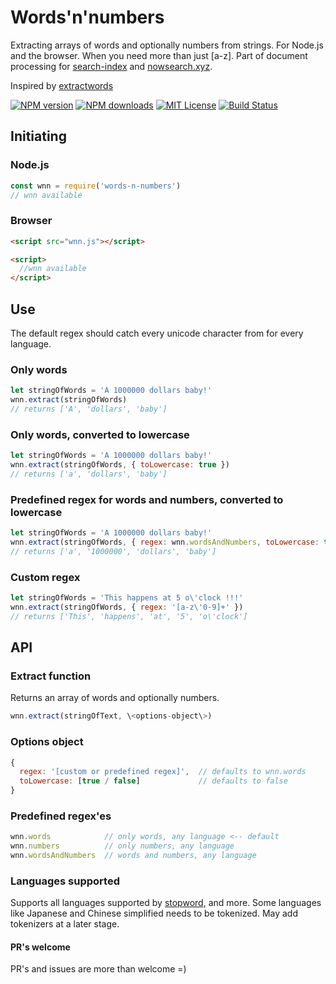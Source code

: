 # Words'n'numbers
Extracting arrays of words and optionally numbers from strings. For Node.js and the browser. When you need more than just [a-z]. Part of document processing for [search-index](https://github.com/fergiemcdowall/search-index) and [nowsearch.xyz](https://github.com/eklem/nowsearch.xyz).

Inspired by [extractwords](https://github.com/f-a-r-a-z/extractwords)

[![NPM version][npm-version-image]][npm-url]
[![NPM downloads][npm-downloads-image]][npm-url]
[![MIT License][license-image]][license-url]
[![Build Status][travis-image]][travis-url]

## Initiating

### Node.js

```javascript
const wnn = require('words-n-numbers')
// wnn available
```

### Browser

```html
<script src="wnn.js"></script>

<script>
  //wnn available
</script>

```

## Use

The default regex should catch every unicode character from for every language. 

### Only words
```javascript
let stringOfWords = 'A 1000000 dollars baby!'
wnn.extract(stringOfWords)
// returns ['A', 'dollars', 'baby']
```

### Only words, converted to lowercase
```javascript
let stringOfWords = 'A 1000000 dollars baby!'
wnn.extract(stringOfWords, { toLowercase: true })
// returns ['a', 'dollars', 'baby']
```

### Predefined regex for words and numbers, converted to lowercase
```javascript
let stringOfWords = 'A 1000000 dollars baby!'
wnn.extract(stringOfWords, { regex: wnn.wordsAndNumbers, toLowercase: true })
// returns ['a', '1000000', 'dollars', 'baby']
```

### Custom regex
```javascript
let stringOfWords = 'This happens at 5 o\'clock !!!'
wnn.extract(stringOfWords, { regex: '[a-z\'0-9]+' })
// returns ['This', 'happens', 'at', '5', 'o\'clock']
```

## API

### Extract function

Returns an array of words and optionally numbers.
```javascript
wnn.extract(stringOfText, \<options-object\>)
```

### Options object
```javascript
{
  regex: '[custom or predefined regex]',  // defaults to wnn.words
  toLowercase: [true / false]             // defaults to false
}
```

### Predefined regex'es
```javascript
wnn.words            // only words, any language <-- default
wnn.numbers          // only numbers, any language
wnn.wordsAndNumbers  // words and numbers, any language
```

### Languages supported
Supports all languages supported by [stopword](https://github.com/fergiemcdowall/stopword#language-code), and more. Some languages like Japanese and Chinese simplified needs to be tokenized. May add tokenizers at a later stage.

#### PR's welcome
PR's and issues are more than welcome =)

[license-image]: http://img.shields.io/badge/license-MIT-blue.svg?style=flat
[license-url]: LICENSE
[npm-url]: https://npmjs.org/package/words-n-numbers
[npm-version-image]: http://img.shields.io/npm/v/words-n-numbers.svg?style=flat
[npm-downloads-image]: http://img.shields.io/npm/dm/words-n-numbers.svg?style=flat
[travis-url]: http://travis-ci.org/eklem/words-n-numbers
[travis-image]: http://img.shields.io/travis/eklem/words-n-numbers.svg?style=flat
